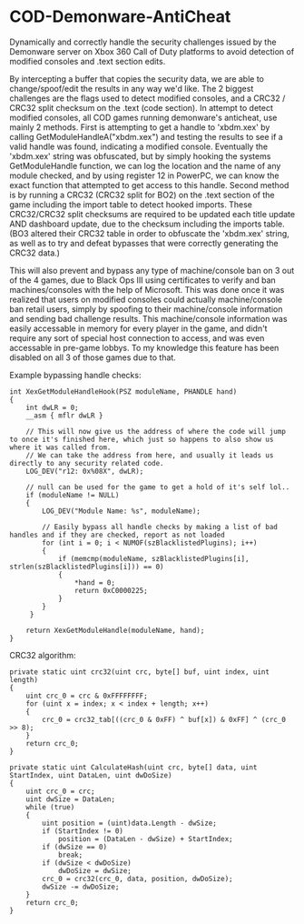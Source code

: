 # COD-Demonware-AntiCheat
Dynamically and correctly handle the security challenges issued by the Demonware server on Xbox 360 Call of Duty platforms to avoid detection of modified consoles and .text section edits.

By intercepting a buffer that copies the security data, we are able to change/spoof/edit the results in any way we'd like. The 2 biggest challenges are the flags used to detect modified consoles, and a CRC32 / CRC32 split checksum on the .text (code section).
In attempt to detect modified consoles, all COD games running demonware's anticheat, use mainly 2 methods. First is attempting to get a handle to 'xbdm.xex' by calling GetModuleHandleA("xbdm.xex") and testing the results to see if a valid handle was found, indicating a modified console. Eventually the 'xbdm.xex' string was obfuscated, but by simply hooking the systems GetModuleHandle function, we can log the location and the name of any module checked, and by using register 12 in PowerPC, we can know the exact function that attempted to get access to this handle. Second method is by running a CRC32 (CRC32 split for BO2) on the .text section of the game including the import table to detect hooked imports. These CRC32/CRC32 split checksums are required to be updated each title update AND dashboard update, due to the checksum including the imports table. (BO3 altered their CRC32 table in order to obfuscate the 'xbdm.xex' string, as well as to try and defeat bypasses that were correctly generating the CRC32 data.)

This will also prevent and bypass any type of machine/console ban on 3 out of the 4 games, due to Black Ops III using certificates to verify and ban machines/consoles with the help of Microsoft. This was done once it was realized that users on modified consoles could actually machine/console ban retail users, simply by spoofing to their machine/console information and sending bad challenge results. This machine/console information was easily accessable in memory for every player in the game, and didn't require any sort of special host connection to access, and was even accessable in pre-game lobbys. To my knowledge this feature has been disabled on all 3 of those games due to that.

Example bypassing handle checks: 
```
int XexGetModuleHandleHook(PSZ moduleName, PHANDLE hand) 
{
    int dwLR = 0;
    __asm { mflr dwLR }

    // This will now give us the address of where the code will jump to once it's finished here, which just so happens to also show us where it was called from.
    // We can take the address from here, and usually it leads us directly to any security related code.
    LOG_DEV("r12: 0x%08X", dwLR);

    // null can be used for the game to get a hold of it's self lol..
    if (moduleName != NULL) 
    {
        LOG_DEV("Module Name: %s", moduleName);
        
        // Easily bypass all handle checks by making a list of bad handles and if they are checked, report as not loaded
        for (int i = 0; i < NUMOF(szBlacklistedPlugins); i++) 
        {
            if (memcmp(moduleName, szBlacklistedPlugins[i], strlen(szBlacklistedPlugins[i])) == 0) 
            {
                *hand = 0;
                return 0xC0000225;
            }
        }
     }

    return XexGetModuleHandle(moduleName, hand);
}
```

CRC32 algorithm: 
```
private static uint crc32(uint crc, byte[] buf, uint index, uint length) 
{
    uint crc_0 = crc & 0xFFFFFFFF;
    for (uint x = index; x < index + length; x++)
    {
        crc_0 = crc32_tab[((crc_0 & 0xFF) ^ buf[x]) & 0xFF] ^ (crc_0 >> 8);
    }
    return crc_0;
}

private static uint CalculateHash(uint crc, byte[] data, uint StartIndex, uint DataLen, uint dwDoSize) 
{
    uint crc_0 = crc;
    uint dwSize = DataLen;
    while (true) 
    {
        uint position = (uint)data.Length - dwSize;
        if (StartIndex != 0)
            position = (DataLen - dwSize) + StartIndex;
        if (dwSize == 0)
            break;
        if (dwSize < dwDoSize)
            dwDoSize = dwSize;
        crc_0 = crc32(crc_0, data, position, dwDoSize);
        dwSize -= dwDoSize;
    }
    return crc_0;
}
```
